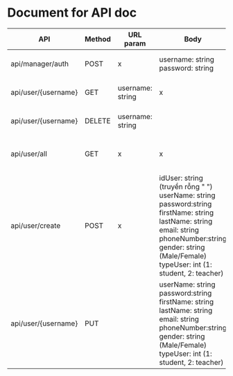 # Document for API doc




| API                 | Method | URL param        | Body                                                                                                                                                                                                                                       | Note                                   |
|---------------------|--------|------------------|--------------------------------------------------------------------------------------------------------------------------------------------------------------------------------------------------------------------------------------------|----------------------------------------|
| api/manager/auth    | POST   | x                | username: string<br/>password: string                                                                                                                                                                                                      | Authenticate (xài cho tất cả user)     |
| api/user/{username} | GET    | username: string | x                                                                                                                                                                                                                                          | Lấy thông tin user từ username         |
| api/user/{username} | DELETE | username: string |                                                                                                                                                                                                                                            | Xóa username ra khỏi db                |
| api/user/all        | GET    | x                | x                                                                                                                                                                                                                                          | Lấy tất cả thông tin user lưu trong db |
| api/user/create     | POST   | x                | idUser: string (truyền rỗng " ")<br/>userName: string<br/>password:string<br/>firstName: string<br/> lastName: string<br/>email: string<br/>phoneNumber:string<br/>gender: string (Male/Female)<br/>typeUser: int (1: student, 2: teacher) | Thêm user vào DB                       |
| api/user/{username} | PUT    |                  | userName: string<br/>password:string<br/>firstName: string<br/> lastName: string<br/>email: string<br/>phoneNumber:string<br/>gender: string (Male/Female)<br/>typeUser: int (1: student, 2: teacher)                                      | Sửa thông tin user dựa trên username   |